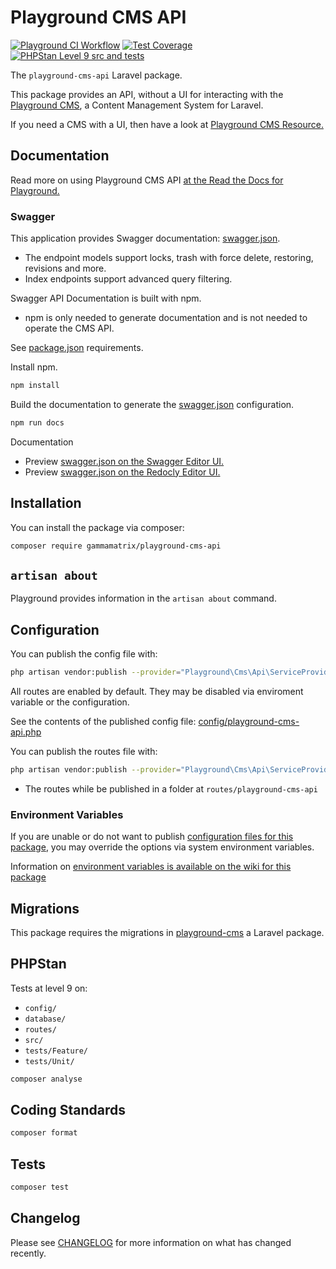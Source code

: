 # Playground CMS API

[![Playground CI Workflow](https://github.com/gammamatrix/playground-cms-api/actions/workflows/ci.yml/badge.svg?branch=develop)](https://raw.githubusercontent.com/gammamatrix/playground-cms-api/testing/develop/testdox.txt)
[![Test Coverage](https://raw.githubusercontent.com/gammamatrix/playground-cms-api/testing/develop/coverage.svg)](tests)
[![PHPStan Level 9 src and tests](https://img.shields.io/badge/PHPStan-level%209-brightgreen)](.github/workflows/ci.yml#L120)

The `playground-cms-api` Laravel package.

This package provides an API, without a UI for interacting with the [Playground CMS](https://github.com/gammamatrix/playground-cms), a Content Management System for Laravel.

If you need a CMS with a UI, then have a look at [Playground CMS Resource.](https://github.com/gammamatrix/playground-cms-resource)

## Documentation

Read more on using Playground CMS API [at the Read the Docs for Playground.](https://gammamatrix-playground.readthedocs.io/)

### Swagger

This application provides Swagger documentation: [swagger.json](swagger.json).
- The endpoint models support locks, trash with force delete, restoring, revisions and more.
- Index endpoints support advanced query filtering.

Swagger API Documentation is built with npm.
- npm is only needed to generate documentation and is not needed to operate the CMS API.

See [package.json](package.json) requirements.

Install npm.

```sh
npm install
```

Build the documentation to generate the [swagger.json](swagger.json) configuration.

```sh
npm run docs
```

Documentation
- Preview [swagger.json on the Swagger Editor UI.](https://editor.swagger.io/?url=https://raw.githubusercontent.com/gammamatrix/playground-cms-api/develop/swagger.json)
- Preview [swagger.json on the Redocly Editor UI.](https://redocly.github.io/redoc/?url=https://raw.githubusercontent.com/gammamatrix/playground-cms-api/develop/swagger.json)

## Installation

You can install the package via composer:

```bash
composer require gammamatrix/playground-cms-api
```

## `artisan about`

Playground provides information in the `artisan about` command.

<!-- <img src="resources/docs/artisan-about-playground-cms-api.png" alt="screenshot of artisan about command with Playground CMS Resource."> -->

## Configuration

You can publish the config file with:

```bash
php artisan vendor:publish --provider="Playground\Cms\Api\ServiceProvider" --tag="playground-config"
```

All routes are enabled by default. They may be disabled via enviroment variable or the configuration.

See the contents of the published config file: [config/playground-cms-api.php](config/playground-cms-api.php)

You can publish the routes file with:
```bash
php artisan vendor:publish --provider="Playground\Cms\Api\ServiceProvider" --tag="playground-routes"
```
- The routes while be published in a folder at `routes/playground-cms-api`

### Environment Variables

If you are unable or do not want to publish [configuration files for this package](config/playground-cms-api.php),
you may override the options via system environment variables.

Information on [environment variables is available on the wiki for this package](https://github.com/gammamatrix/playground-cms-api/wiki/Environment-Variables)


## Migrations

This package requires the migrations in [playground-cms](https://github.com/gammamatrix/playground-cms) a Laravel package.

## PHPStan

Tests at level 9 on:
- `config/`
- `database/`
- `routes/`
- `src/`
- `tests/Feature/`
- `tests/Unit/`

```sh
composer analyse
```

## Coding Standards

```sh
composer format
```

## Tests

```sh
composer test
```

## Changelog

Please see [CHANGELOG](CHANGELOG.md) for more information on what has changed recently.
